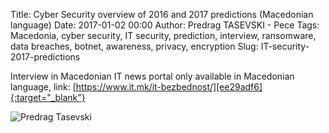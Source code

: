 Title: Cyber Security overview of 2016 and 2017 predictions (Macedonian language)
Date: 2017-01-02 00:00
Author: Predrag TASEVSKI - Pece
Tags: Macedonia, cyber security, IT security, prediction, interview, ransomware, data breaches, botnet, awareness, privacy, encryption
Slug: IT-security-2017-predictions

Interview in Macedonian IT news portal only available in Macedonian language, link: [https://www.it.mk/it-bezbednost/][ee29adf6]{:target="_blank"}

![Predrag Tasevski](https://www.it.mk/wp-content/themes/it2015/images/2017/it-bezbednost-predrag-tasevski-cybersecurity.png)

  [ee29adf6]: https://www.it.mk/it-bezbednost/ "ИТ безбедност: 2016-та беше хорор година, очекувањата се дека 2017-та ќе биде полоша"
